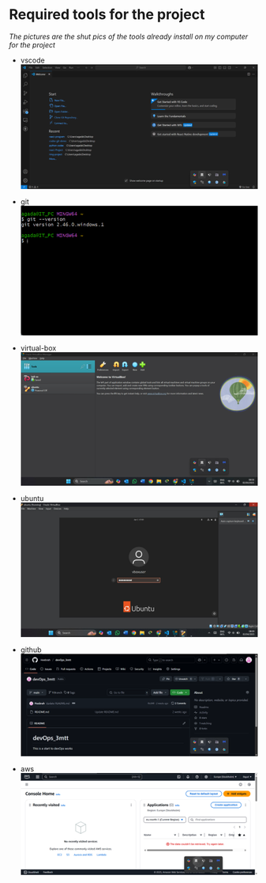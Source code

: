 # Required tools for the project

<em>The pictures are the shut pics of the tools already install on my computer for the project</em>

- vscode
![aws account setup](image/vscode-pics.jpg "San Juan Mountains") 

- git
![aws account setup](image/git-pics.png "San Juan Mountains")

- virtual-box
![aws account setup](image/virtualBox.jpg "San Juan Mountains")

- ubuntu
![aws account setup](image/Ubuntu.jpg "San Juan Mountains")

- github
![aws account setup](image/github-pics.png "San Juan Mountains")

 - aws
![aws account setup](image/aws.png "San Juan Mountains")











